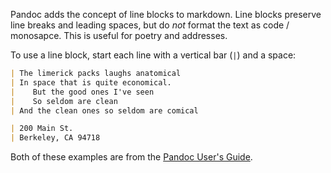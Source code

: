 Pandoc adds the concept of line blocks to markdown. Line blocks preserve line breaks and leading spaces, but do *not* format the text as code / monosapce. This is useful for poetry and addresses.

To use a line block, start each line with a vertical bar (`|`) and a space:

```markdown
| The limerick packs laughs anatomical
| In space that is quite economical.
|    But the good ones I've seen
|    So seldom are clean
| And the clean ones so seldom are comical
```

```markdown
| 200 Main St.
| Berkeley, CA 94718
```

Both of these examples are from the [Pandoc User's Guide](http://johnmacfarlane.net/pandoc/README.html#line-blocks).